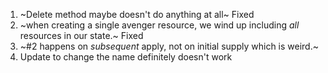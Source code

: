 1. ~Delete method maybe doesn't do anything at all~ Fixed
2. ~when creating a single avenger resource, we wind up including *all* resources in our state.~ Fixed
3. ~#2 happens on *subsequent* apply, not on initial supply which is weird.~
4. Update to change the name definitely doesn't work